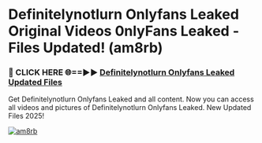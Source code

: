 # Definitelynotlurn Onlyfans Leaked Original Videos 0nlyFans Leaked - Files Updated! (am8rb)

<h3>🔴 CLICK HERE 🌐==►► <a href="https://tinyurl.com/ms9xzufz" rel="nofollow">Definitelynotlurn Onlyfans Leaked Updated Files</a></h3>

Get Definitelynotlurn Onlyfans Leaked and all content. Now you can access all videos and pictures of Definitelynotlurn Onlyfans Leaked. New Updated Files 2025!

[![am8rb](https://i.imgur.com/NaUBvic.gif)](https://tinyurl.com/ms9xzufz)
